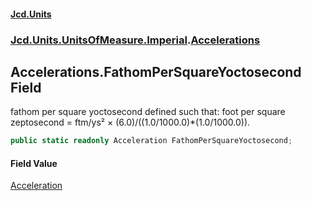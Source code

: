 #### [Jcd.Units](index 'index')
### [Jcd.Units.UnitsOfMeasure.Imperial](Jcd.Units.UnitsOfMeasure.Imperial 'Jcd.Units.UnitsOfMeasure.Imperial').[Accelerations](Accelerations 'Jcd.Units.UnitsOfMeasure.Imperial.Accelerations')

## Accelerations.FathomPerSquareYoctosecond Field

fathom per square yoctosecond defined such that: foot per square zeptosecond = ftm/ys² ×
(6.0)/((1.0/1000.0)*(1.0/1000.0)).

```csharp
public static readonly Acceleration FathomPerSquareYoctosecond;
```

#### Field Value
[Acceleration](Acceleration 'Jcd.Units.UnitTypes.Acceleration')